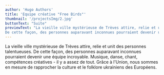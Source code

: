 ```yaml
---
author: 'Hugo Authors'
title: 'Equipe créative "Free Birds"'
thumbnail: '/projectsImg/2.jpg'
buttonText: "Suite"
previewText: "La vieille ville mystérieuse de Trèves attire, relie et unit des personnes talentueuses.
De cette façon, des personnes auparavant inconnues pourraient devenir une équipe incroyable."
---
```


La vieille ville mystérieuse de Trèves attire, relie et unit des personnes talentueuses.
De cette façon, des personnes auparavant inconnues pourraient devenir une équipe incroyable.
Musique, danse, chant, compétences créatives - il y a assez de tout.
Grâce à l'Union, nous sommes en mesure de rapprocher la culture et le folklore ukrainiens des Européens.
